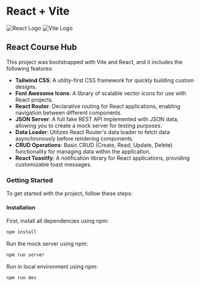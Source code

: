 # React + Vite

![React Logo](https://upload.wikimedia.org/wikipedia/commons/a/a7/React-icon.svg)
![Vite Logo](https://vitejs.dev/logo.svg)

## React Course Hub

This project was bootstrapped with Vite and React, and it includes the following features:

- **Tailwind CSS**: A utility-first CSS framework for quickly building custom designs.
- **Font Awesome Icons**: A library of scalable vector icons for use with React projects.
- **React Router**: Declarative routing for React applications, enabling navigation between different components.
- **JSON Server**: A full fake REST API implemented with JSON data, allowing you to create a mock server for testing purposes.
- **Data Loader**: Utilizes React Router's data loader to fetch data asynchronously before rendering components.
- **CRUD Operations**: Basic CRUD (Create, Read, Update, Delete) functionality for managing data within the application.
- **React Toastify**: A notification library for React applications, providing customizable toast messages.

### Getting Started

To get started with the project, follow these steps:

#### Installation

First, install all dependencies using npm:

```bash
npm install
```

Run the mock server using npm:

```bash
npm run server
```
Run in local environment using npm:

```bash
npm run dev
```
